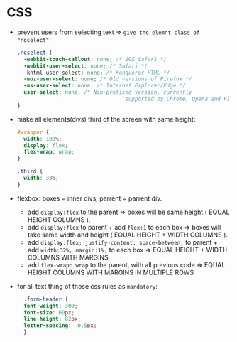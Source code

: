 # CSS

- prevent users from selecting text => `give the elemnt class of "noselect"`:

    ```css
    .noselect {
      -webkit-touch-callout: none; /* iOS Safari */
      -webkit-user-select: none; /* Safari */
      -khtml-user-select: none; /* Konqueror HTML */
      -moz-user-select: none; /* Old versions of Firefox */
      -ms-user-select: none; /* Internet Explorer/Edge */
      user-select: none; /* Non-prefixed version, currently
                                      supported by Chrome, Opera and Firefox */
    }
    ```

- make all elements(divs) third of the screen with same height:

    ```css
    #wrapper {
      width: 100%;
      display: flex;
      flex-wrap: wrap;
    }

    .third {
      width: 33%;
    }
    ```

- flexbox: boxes = inner divs, parrent = parrent div.

  - add `display:flex` to the parent => boxes will be same height ( EQUAL HEIGHT COLUMNS ).
  - add `display:flex` to parent + add `flex:1` to each box => boxes will take same width and height ( EQUAL HEIGHT + WIDTH COLUMNS ).
  - add `display:flex; justify-content: space-between;` to parent + add `width:32%; margin:1%;` to each box => EQUAL HEIGHT + WIDTH COLUMNS WITH MARGINS
  - add `flex-wrap: wrap` to the parent, with all previous code => EQUAL HEIGHT COLUMNS WITH MARGINS IN MULTIPLE ROWS

- for all text thing of those css rules as `mandatory`:
    ```css
      .form-header {
      font-weight: 300;
      font-size: 60px;
      line-height: 82px;
      letter-spacing: -0.5px;
      }
    ```
